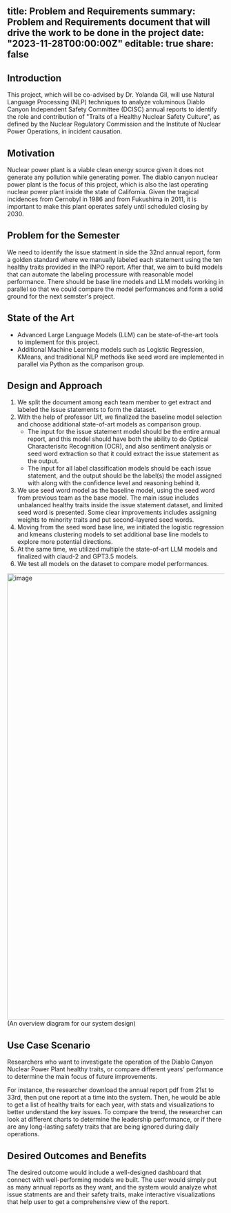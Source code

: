 title: Problem and Requirements
summary: Problem and Requirements document that will drive the work to be done in the project
date: "2023-11-28T00:00:00Z"
editable: true
share: false
---

## Introduction

This project, which will be co-advised by Dr. Yolanda Gil, will use Natural Language Processing (NLP) techniques to analyze voluminous Diablo Canyon Independent Safety Committee (DCISC) annual reports to identify the role and contribution of "Traits of a Healthy Nuclear Safety Culture", as defined by the Nuclear Regulatory Commission and the Institute of Nuclear Power Operations, in incident causation.

## Motivation

Nuclear power plant is a viable clean energy source given it does not generate any pollution while generating power. The diablo canyon nuclear power plant is the focus of this project, which is also the last operating nuclear power plant inside the state of California. Given the tragical incidences from Cernobyl in 1986 and from Fukushima in 2011, it is important to make this plant operates safely until scheduled closing by 2030. 

## Problem for the Semester

We need to identify the issue statment in side the 32nd annual report, form a golden standard where we manually labeled each statement using the ten healthy traits provided in the INPO report. After that, we aim to build models that can automate the labeling processure with reasonable model performance. There should be base line models and LLM models working in parallel so that we could compare the model performances and form a solid ground for the next semster's project.


## State of the Art

- Advanced Large Language Models (LLM) can be state-of-the-art tools to implement for this project. 
- Additional Machine Learning models such as Logistic Regression, KMeans, and traditional NLP methods like seed word are implemented in parallel via Python as the comparison group.

## Design and Approach

1. We split the document among each team member to get extract and labeled the issue statements to form the dataset.
2. With the help of professor Ulf, we finalized the baseline model selection and choose additional state-of-art models as comparison group.
   - The input for the issue statement model should be the entire annual report, and this model should have both the ability to do Optical Characterisitc Recognition (OCR), and also sentiment analysis or seed word extraction so that it could extract the issue statement as the output.
   - The input for all label classification models should be each issue statement, and the output should be the label(s) the model assigned with along with the confidence level and reasoning behind it.
4. We use seed word model as the baseline model, using the seed word from previous team as the base model. The main issue includes unbalanced healthy traits inside the issue statement dataset, and limited seed word is presented. Some clear improvements includes assigning weights to minority traits and put second-layered seed words.
5.  Moving from the seed word base line, we initiated the logistic regression and kmeans clustering models to set additional base line models to explore more potential directions.
6. At the same time, we utilized multiple the state-of-art LLM models and finalized with claud-2 and GPT3.5 models.
7. We test all models on the dataset to compare model performances.
<img width="1033" alt="image" src="https://github.com/ckids-datafirst/2023-fall-nuclear-safety/assets/95256481/c3541929-093d-4a3d-8cf5-59f7db444a17">
(An overview diagram for our system design)


## Use Case Scenario

Researchers who want to investigate the operation of the Diablo Canyon Nuclear Power Plant healthy traits, or compare different years' performance to determine the main focus of future improvements.

For instance, the researcher download the annual report pdf from 21st to 33rd, then put one report at a time into the system. Then, he would be able to get a list of healthy traits for each year, with stats and visualizations to better understand the key issues. To compare the trend, the researcher can look at different charts to determine the leadership performance, or if there are any long-lasting safety traits that are being ignored during daily operations.

## Desired Outcomes and Benefits

The desired outcome would include a well-designed dashboard that connect with well-performing models we built. The user would simply put as many annual reports as they want, and the system would analyze what issue statments are and their safety traits, make interactive visualizations that help user to get a comprehensive view of the report.  
